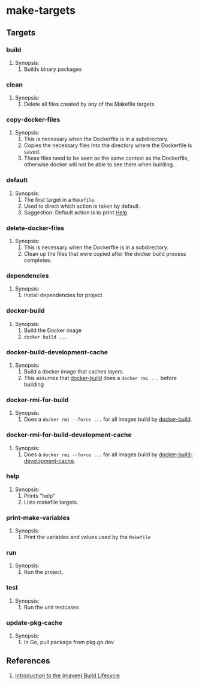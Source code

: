 # make-targets

## Targets

### build

1. Synopsis:
    1. Builds binary packages

### clean

1. Synopsis:
    1. Delete all files created by any of the Makefile targets.

### copy-docker-files

1. Synopsis:
    1. This is necessary when the Dockerfile is in a subdirectory.
    1. Copies the necessary files into the directory where the Dockerfile is saved.
    1. These files need to be seen as the same context as the Dockerfile, otherwise docker will not be able to see them when building.

### default

1. Synopsis:
    1. The first target in a `Makefile`.
    1. Used to direct which action is taken by default.
    1. Suggestion: Default action is to print [Help](#help)

### delete-docker-files

1. Synopsis:
    1. This is necessary when the Dockerfile is in a subdirectory.
    1. Clean up the files that were copied after the docker build process completes.

### dependencies

1. Synopsis:
    1. Install dependencies for project

### docker-build

1. Synopsis:
    1. Build the Docker image
    1. `docker build ...`

### docker-build-development-cache

1. Synopsis:
    1. Build a docker image that caches layers.
    1. This assumes that [docker-build](#docker-build) does a `docker rmi ...` before building

### docker-rmi-for-build

1. Synopsis:
    1. Does a `docker rmi --force ...` for all images build by [docker-build](#docker-build).

### docker-rmi-for-build-development-cache

1. Synopsis:
    1. Does a `docker rmi --force ...` for all images build by [docker-build-development-cache](#docker-build-development-cache).

### help

1. Synopsis:
    1. Prints "help"
    1. Lists makefile targets.

### print-make-variables

1. Synopsis:
    1. Print the variables and values used by the `Makefile`

### run

1. Synopsis:
    1. Run the project.

### test

1. Synopsis:
    1. Run the unit testcases

### update-pkg-cache

1. Synopsis:
    1. In Go, pull package from pkg.go.dev

## References

1. [Introduction to the (maven) Build Lifecycle](https://maven.apache.org/guides/introduction/introduction-to-the-lifecycle.html)
